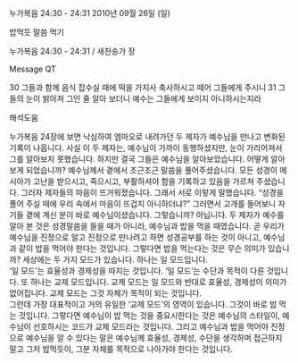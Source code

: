 누가복음 24:30 - 24:31 
2010년 09월 26일 (일)

밥먹듯 말씀 먹기



누가복음 24:30 - 24:31 / 새찬송가  장


Message QT

30 그들과 함께 음식 잡수실 때에 떡을 가지사 축사하시고 떼어 그들에게 주시니
31 그들의 눈이 밝아져 그인 줄 알아 보더니 예수는 그들에게 보이지 아니하시는지라

해석도움





누가복음 24장에 보면 낙심하여 엠마오로 내려가던 두 제자가 예수님을 만나고 변화된 기록이 나옵니다. 사실 이 두 제자는, 예수님이 가까이 동행하셨지만, 눈이 가리어져서 그를 알아보지 못했습니다. 하지만 결국 그들은 예수님을 알아보았습니다. 
어떻게 알아보게 되었습니까? 예수님께서 곁에서 조근조근 말씀을 풀어주셨습니다. 모든 성경이 메시아가 고난을 받으시고, 죽으시고, 부활하셔야 함을 기록하고 있음을 가르쳐 주셨습니다. 그러자 제자들의 마음이 뜨거워졌습니다. 그래서 서로 이렇게 말했습니다. “성경을 풀어 주실 때에 우리 속에서 마음이 뜨겁지 아니하더냐?” 그러면서 고개를 들어보니 자기들 곁에 계신 분이 바로 예수님이셨습니다. 그렇습니까? 아닙니다. 
두 제자가 예수를 알아 본 것은 성경말씀을 들을 때가 아니라, 예수님과 밥을 먹을 때였습니다.
곧 우리가 예수님을 진정으로 알고 진정으로 만나려고 하면 성경공부를 하는 것이 아니고, 예수님과 같이 밥을 먹어야 한다는 것입니다. 
그렇다면 밥을 먹는다는 것은 무슨 의미가 있습니까? 
세상에는 두 가지 모드가 있습니다. 
하나는 일 모드입니다.  
‘일 모드’는 효율성과 경제성을 따지는 것입니다. 
‘일 모드’는 수단과 목적이 다른 것입니다. 
또 하나는 교제 모드입니다.
교제 모드는 일 모드와 반대로 효율성, 경제성이 의미가 없어집니다. 
교제 모드는 그것 자체가 목적이 되는 것입니다.   
그런데 가장 대표적이고 거의 유일한 ‘교제 모드’의 영역이 있습니다. 
그것이 바로 밥 먹는 것입니다. 
그렇다면 예수님이 밥 먹는 것을 중요시한다는 것은 예수님의 스타일이, 예수님이 선호하시는 코드가 교제 모드라는 것입니다. 
그리고 예수님과 밥을 먹어야 진정으로 예수님을 알 수 있다는 말은 예수님께 효율성, 경제성, 수단을 생각하며 접근하지 말고 그저 밥먹듯이, 그분 자체를 목적으로 나아가야 한다는 것입니다.